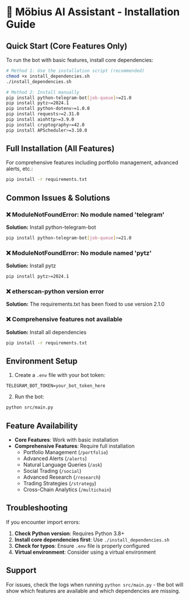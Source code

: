 # 🚀 Möbius AI Assistant - Installation Guide

## Quick Start (Core Features Only)

To run the bot with basic features, install core dependencies:

```bash
# Method 1: Use the installation script (recommended)
chmod +x install_dependencies.sh
./install_dependencies.sh

# Method 2: Install manually
pip install python-telegram-bot[job-queue]>=21.0
pip install pytz>=2024.1
pip install python-dotenv>=1.0.0
pip install requests>=2.31.0
pip install aiohttp>=3.9.0
pip install cryptography>=42.0
pip install APScheduler>=3.10.0
```

## Full Installation (All Features)

For comprehensive features including portfolio management, advanced alerts, etc.:

```bash
pip install -r requirements.txt
```

## Common Issues & Solutions

### ❌ ModuleNotFoundError: No module named 'telegram'
**Solution:** Install python-telegram-bot
```bash
pip install python-telegram-bot[job-queue]>=21.0
```

### ❌ ModuleNotFoundError: No module named 'pytz'
**Solution:** Install pytz
```bash
pip install pytz>=2024.1
```

### ❌ etherscan-python version error
**Solution:** The requirements.txt has been fixed to use version 2.1.0

### ❌ Comprehensive features not available
**Solution:** Install all dependencies
```bash
pip install -r requirements.txt
```

## Environment Setup

1. Create a `.env` file with your bot token:
```
TELEGRAM_BOT_TOKEN=your_bot_token_here
```

2. Run the bot:
```bash
python src/main.py
```

## Feature Availability

- **Core Features**: Work with basic installation
- **Comprehensive Features**: Require full installation
  - Portfolio Management (`/portfolio`)
  - Advanced Alerts (`/alerts`)
  - Natural Language Queries (`/ask`)
  - Social Trading (`/social`)
  - Advanced Research (`/research`)
  - Trading Strategies (`/strategy`)
  - Cross-Chain Analytics (`/multichain`)

## Troubleshooting

If you encounter import errors:

1. **Check Python version**: Requires Python 3.8+
2. **Install core dependencies first**: Use `./install_dependencies.sh`
3. **Check for typos**: Ensure `.env` file is properly configured
4. **Virtual environment**: Consider using a virtual environment

## Support

For issues, check the logs when running `python src/main.py` - the bot will show which features are available and which dependencies are missing.